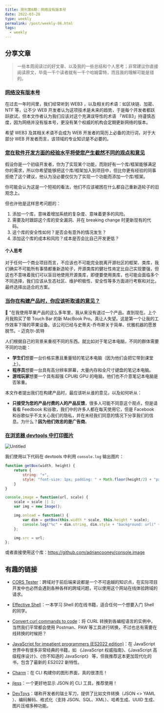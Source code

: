 ```yaml
---
title: 周刊第6期：网络没有版本号
date: 2022-03-28
type: weekly
permalink: /post/weekly-06.html
tags: 
  - weekly
---
```


## 分享文章

> 一些本周阅读过的好文章、以及我的一些总结和个人思考；非常建议你直接阅读原文，毕竟一千个读者就有一千个哈姆雷特，而且我的理解可能是错的。

### [网络没有版本号](https://hiddedevries.nl/en/blog/2022-01-03-the-web-doesnt-have-version-numbers)

在过去一年时间里，我们经常听到 WEB3 ，以及相关的术语：如区块链、加密、NTF 等，让不少 WEB 开发者认为这项技术是未来的趋势，于是每个开发者都跃跃欲试，但本文作者认为我们应该对这个充满误导性的术语 「WEB3」持谨慎态度，因为网络并没有版本号，更没有某个权威的机构会定期更新网络的版本。

希望 WEB3 及其相关术语不会成为 WEB 开发者的简历上必备的流行词，对于大部分 WEB 开发者而言，该领域的专业知识是不必要的。

### [您在软件开发方面的经验水平将使您产生截然不同的观点和意见](https://www.kevinhooke.com/2022/03/22/your-experience-level-in-software-development-will-lead-you-to-wildly-different-points-of-view-and-opinions/)

假设你是一个初级开发者，你为了实现某个功能，而刚好有一个库/框架能够满足你的需求，所以你希望能够把这个库/框架加入到项目中，但比你更有经验的同事拒绝了这个建议，他认为没必要仅仅为了实现一个功能而添加一个库/框架。

你可能会认为这是一个短视的看法，他们不应该被困在什么都自己重新造轮子的旧观念上。

但也许他是这样思考问题的：

1. 添加一个库，意味着增加系统的复杂度、意味着更多的风险。
2. 需要及时跟踪这个库的安全漏洞、并在 breaking change 时更新现有的代码。
3. 这个库的安全性如何？是否会有意外的情况发生？
4. 添加这个库的成本和风险？成本是否会比自己开发更低？

#### 个人思考

对于任何一个商业项目而言，不应该也不可能完全脱离开源社区的框架、类库，我们确实不可能所有事情都重新造轮子，开源类库的健壮性肯定比自己实现要强，但这也不意味着我们可以盲目地使用开源类库，即便要使用类库，也可能会面临多个不同选择，我们应该从生态社区、维护积极性、安全性等多方面进行考察和对比，最终选择出适合的方案。

### [当你在构建产品时，你应该听取谁的意见？](https://justinjackson.ca/opinion)

<aside>
💬 "在我使用苹果产品的这么多年里，我从来没有退过一个产品。直到现在。上个月我购买了带 Touch Bar 的新 MacBook Pro。真让人失望。这是第一个让我的工作效率下降的苹果设备。该公司已经与史蒂夫-乔布斯关于简单、优雅机器的愿景脱节。- 迈克尔-凯特
</aside>

人们根据自己的背景来重视不同的东西。就比如对于笔记本电脑，不同的群体需要不同的功能：

- **学生们**想要一台价格实惠且重量轻的笔记本电脑（因为他们会把它带到课堂上）。
- **程序员**想要一台具有高分辨率屏幕，大量内存和全尺寸键盘的笔记本电脑。
- **游戏玩家**想要一个具有超强 CPU和 GPU 的电脑，他们也不介意笔记本电脑是否笨重。

本文作者提出我们在构建产品时，最应该听从谁的意见，以及如何听从：

- **只接受为您的产品付费的人的产品反馈**，很多人可能不同意这个观点，但是请看看 Feedbook 和谷歌，我们中的许多人都在每天使用它，但是 Facebook 和谷歌似乎不太关心我们的隐私，并在未经我们同意的情况下分享我们的信息。为什么？**因为他们效忠的是广告商**。

### [在浏览器 devtools 中打印图片](https://www.bram.us/2022/02/13/log-images-to-the-devtools-console-with-console-image/)

![Untitled](https://gd4ark-1258805822.cos.ap-guangzhou.myqcloud.com/images202203282335113.png)

我们使用以下代码在 devtools 中利用 `console.log` 输出图片：

```js
function getBox(width, height) {
    return {
        string: "+",
        style: "font-size: 1px; padding: " + Math.floor(height/2) + "px " + Math.floor(width/2) + "px; line-height: " + height + "px;"
    }
}

console.image = function(url, scale) {
    scale = scale || 1;
    var img = new Image();

    img.onload = function() {
        var dim = getBox(this.width * scale, this.height * scale);
        console.log("%c" + dim.string, dim.style + "background: url(" + url + "); background-size: " + (this.width * scale) + "px " + (this.height * scale) + "px; color: transparent;");
    };

    img.src = url;
};
```

或者直接使用这个库：https://github.com/adriancooney/console.image

## 有趣的链接

- [CORS Tester](https://myxml.in/cors-tester.html)：跨域对于前后端来说都是一个不可逾越的知识点，在实际项目开发中也必然会遇到各种各样的跨域问题，可以使用这个网站在线体验跨域的请求。

- [Effective Shell](https://effective-shell.com/)：一本学习 Shell 的在线书籍，适合任何一个想要入门 Shell 的同学。

- [Convert curl commands to code](https://curlconverter.com/)：将 CURL 转换到各编程语言的实例中，当然我们平常都会使用 Postman、PAW 等工具进行转换，不过也总有需要在线转换的时候把？

- [JavaScript for impatient programmers (ES2022 edition)](https://exploringjs.com/impatient-js/index.html)：在 JavaScript 世界中有很多非常经典的书籍，如 《JavaScript 权威指南》、《JavaScript 高级程序设计》、《你不知道的 JavaScript》 等，但我推荐这本更加现代化的书，包含了最新的 ES2022 新特性。

- [Charm](https://charm.sh/)：在 CLI 构建你的图形界面，真的很漂亮！

- [jless](https://jless.io/)：一个更好地显示 JSON 的 CLI 工具，推荐使用！

- [DevToys](https://devtoys.app/)：堪称开发者的瑞士军刀，提供了比如文件转换（JSON <> YAML ）、编码解码、格式化（支持 JSON、SQL、XML）、哈希生成、UUID 生成、图片压缩多种功能。
